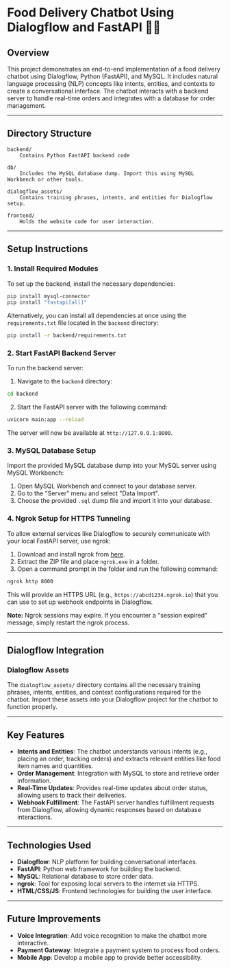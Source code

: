 # Food Delivery Chatbot Using Dialogflow and FastAPI 🍔🤖

## Overview
This project demonstrates an end-to-end implementation of a food delivery chatbot using Dialogflow, Python (FastAPI), and MySQL. It includes natural language processing (NLP) concepts like intents, entities, and contexts to create a conversational interface. The chatbot interacts with a backend server to handle real-time orders and integrates with a database for order management.

---

## Directory Structure

```
backend/
    Contains Python FastAPI backend code

db/
    Includes the MySQL database dump. Import this using MySQL Workbench or other tools.

dialogflow_assets/
    Contains training phrases, intents, and entities for Dialogflow setup.

frontend/
    Holds the website code for user interaction.
```

---

## Setup Instructions

### 1. Install Required Modules

To set up the backend, install the necessary dependencies:

```bash
pip install mysql-connector
pip install "fastapi[all]"
```

Alternatively, you can install all dependencies at once using the `requirements.txt` file located in the `backend` directory:

```bash
pip install -r backend/requirements.txt
```

### 2. Start FastAPI Backend Server

To run the backend server:

1. Navigate to the `backend` directory:

```bash
cd backend
```

2. Start the FastAPI server with the following command:

```bash
uvicorn main:app --reload
```

The server will now be available at `http://127.0.0.1:8000`.

### 3. MySQL Database Setup

Import the provided MySQL database dump into your MySQL server using MySQL Workbench:

1. Open MySQL Workbench and connect to your database server.
2. Go to the "Server" menu and select "Data Import".
3. Choose the provided `.sql` dump file and import it into your database.

### 4. Ngrok Setup for HTTPS Tunneling

To allow external services like Dialogflow to securely communicate with your local FastAPI server, use ngrok:

1. Download and install ngrok from [here](https://ngrok.com/download).
2. Extract the ZIP file and place `ngrok.exe` in a folder.
3. Open a command prompt in the folder and run the following command:

```bash
ngrok http 8000
```

This will provide an HTTPS URL (e.g., `https://abcd1234.ngrok.io`) that you can use to set up webhook endpoints in Dialogflow.

**Note:** Ngrok sessions may expire. If you encounter a "session expired" message, simply restart the ngrok process.

---

## Dialogflow Integration

### Dialogflow Assets

The `dialogflow_assets/` directory contains all the necessary training phrases, intents, entities, and context configurations required for the chatbot. Import these assets into your Dialogflow project for the chatbot to function properly.

---

## Key Features

- **Intents and Entities**: The chatbot understands various intents (e.g., placing an order, tracking orders) and extracts relevant entities like food item names and quantities.
- **Order Management**: Integration with MySQL to store and retrieve order information.
- **Real-Time Updates**: Provides real-time updates about order status, allowing users to track their deliveries.
- **Webhook Fulfillment**: The FastAPI server handles fulfillment requests from Dialogflow, allowing dynamic responses based on database interactions.

---

## Technologies Used

- **Dialogflow**: NLP platform for building conversational interfaces.
- **FastAPI**: Python web framework for building the backend.
- **MySQL**: Relational database to store order data.
- **ngrok**: Tool for exposing local servers to the internet via HTTPS.
- **HTML/CSS/JS**: Frontend technologies for building the user interface.

---

## Future Improvements

- **Voice Integration**: Add voice recognition to make the chatbot more interactive.
- **Payment Gateway**: Integrate a payment system to process food orders.
- **Mobile App**: Develop a mobile app to provide better accessibility.
